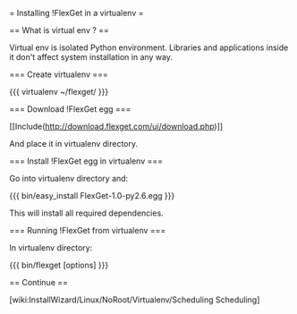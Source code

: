 = Installing !FlexGet in a virtualenv =

== What is virtual env ? ==

Virtual env is isolated Python environment. Libraries and applications inside it don't affect system installation in any way.

=== Create virtualenv ===

{{{
virtualenv ~/flexget/
}}}

=== Download !FlexGet egg ===

[[Include(http://download.flexget.com/ui/download.php)]]

And place it in virtualenv directory.

=== Install !FlexGet egg in virtualenv ===

Go into virtualenv directory and:

{{{
bin/easy_install FlexGet-1.0-py2.6.egg
}}}

This will install all required dependencies.

=== Running !FlexGet from virtualenv ===

In virtualenv directory:

{{{
bin/flexget [options]
}}}

== Continue ==

[wiki:InstallWizard/Linux/NoRoot/Virtualenv/Scheduling Scheduling]